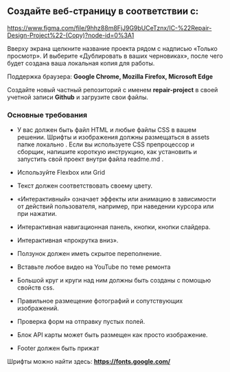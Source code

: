 ## Создайте веб-страницу в соответствии с:
https://www.figma.com/file/9hhz88m8FjJ9G9bUCeTznx/IC-%22Repair-Design-Project%22-(Copy)?node-id=0%3A1

Вверху экрана щелкните название проекта рядом с надписью «Только просмотр». И выберите «Дублировать в ваших черновиках», после чего будет создана ваша локальная копия для работы.

Поддержка браузера: **Google Chrome, Mozilla Firefox, Microsoft Edge**

Создайте новый частный репозиторий с именем **repair-project** в своей учетной записи **Github** и загрузите свои файлы.

### Основные требования

- У вас должен быть  файл HTML и любые файлы CSS в вашем решении. Шрифты и изображения должны размещаться в assets папке локально .
Если вы используете CSS препроцессор и сборщик, напишите короткую инструкцию, как установить и запустить свой проект внутри файла readme.md .

- Используйте Flexbox или Grid
- Текст должен соответствовать своему цвету. 
- «Интерактивный» означает эффекты или анимацию в зависимости от действий пользователя, например, при наведении курсора или при нажатии.
- Интерактивная навигационная панель, кнопки, кнопки слайдера.
- Интерактивная «прокрутка вниз».
- Ползунок должен иметь скрытое переполнение.
- Вставьте любое видео на YouTube по теме ремонта
- Большой круг и круги над ним должны быть созданы с помощью свойств css.
- Правильное размещение фотографий и сопутствующих изображений.
- Проверка форм на отправку пустых полей.
- Блок API карты может быть размещен как просто изображение. 
- Footer должен быть прижат 


Шрифты можно найти здесь: **https://fonts.google.com/**

